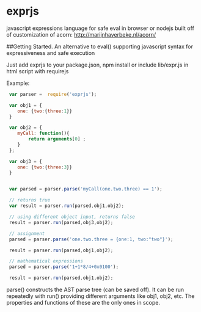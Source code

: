 exprjs
======

javascript expressions language for safe eval in browser or nodejs
built off of customization of acorn:  http://marijnhaverbeke.nl/acorn/


##Getting Started.
An alternative to eval() supporting javascript syntax for expressiveness and safe execution

Just add exprjs to your package.json, npm install or include lib/expr.js in html script with requirejs

Example:
```javascript
 var parser =  require('exprjs');

 var obj1 = {
    one: {two:{three:1}}
 }

 var obj2 = {
    myCall: function(){
        return arguments[0] ;
    }
 };

 var obj3 = {
    one: {two:{three:3}}
 }


 var parsed = parser.parse('myCall(one.two.three) == 1');

 // returns true
 var result = parser.run(parsed,obj1,obj2);

 // using different object input, returns false
 result = parser.run(parsed,obj3,obj2);

 // assignment
 parsed = parser.parse('one.two.three = {one:1, two:"two"}');

 result = parser.run(parsed,obj1,obj2);

 // mathematical expressions
 parsed = parser.parse('1+1*8/4+0x0100');

 result = parser.run(parsed,obj1,obj2);

```

parse() constructs the AST parse tree (can be saved off).  It can be run repeatedly with run() providing different
arguments like obj1, obj2, etc.  The properties and functions of these are the only ones in scope.
